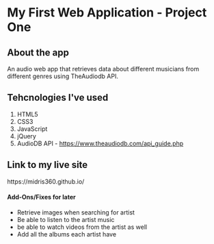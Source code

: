 # My First Web Application - Project One

## About the app
An audio web app that retrieves data about different musicians from different genres using TheAudiodb API.

## Tehcnologies I've used

1. HTML5
2. CSS3
3. JavaScript
4. jQuery
5. AudioDB API - <link>https://www.theaudiodb.com/api_guide.php</link>

## Link to my live site

<link>https://midris360.github.io/ </link>


#### Add-Ons/Fixes for later

- Retrieve images when searching for artist
- Be able to listen to the artist music
- be able to watch videos from the artist as well
- Add all the albums each artist have
